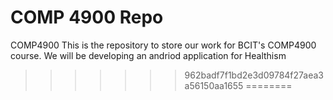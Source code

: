 COMP 4900 Repo
=======
COMP4900
This is the repository to store our work for BCIT's COMP4900 course.
We will be developing an andriod application for Healthism
>>>>>>> 962badf7f1bd2e3d09784f27aea3a56150aa1655
========
